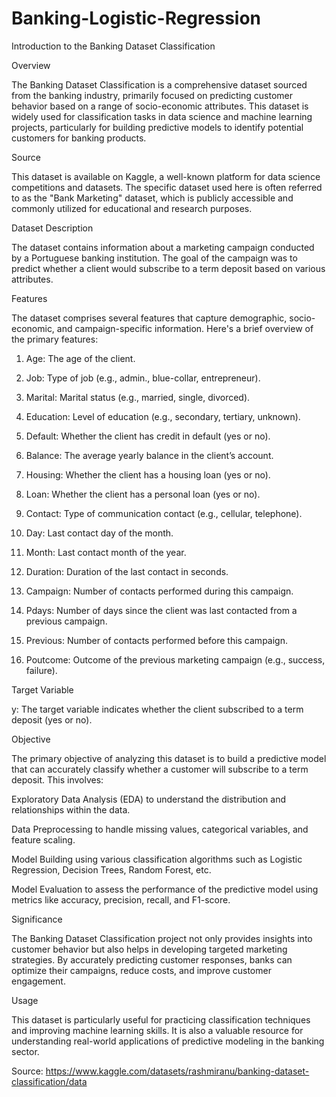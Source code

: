 # Banking-Logistic-Regression

Introduction to the Banking Dataset Classification

Overview

The Banking Dataset Classification is a comprehensive dataset sourced from the banking industry, primarily focused on predicting customer behavior based on a range of socio-economic attributes. This dataset is widely used for classification tasks in data science and machine learning projects, particularly for building predictive models to identify potential customers for banking products.

Source

This dataset is available on Kaggle, a well-known platform for data science competitions and datasets. The specific dataset used here is often referred to as the "Bank Marketing" dataset, which is publicly accessible and commonly utilized for educational and research purposes.

Dataset Description

The dataset contains information about a marketing campaign conducted by a Portuguese banking institution. The goal of the campaign was to predict whether a client would subscribe to a term deposit based on various attributes.

Features

The dataset comprises several features that capture demographic, socio-economic, and campaign-specific information. Here's a brief overview of the primary features:

1) Age: The age of the client.

2) Job: Type of job (e.g., admin., blue-collar, entrepreneur).

3) Marital: Marital status (e.g., married, single, divorced).

4) Education: Level of education (e.g., secondary, tertiary, unknown).

5) Default: Whether the client has credit in default (yes or no).

6) Balance: The average yearly balance in the client’s account.

7) Housing: Whether the client has a housing loan (yes or no).

8) Loan: Whether the client has a personal loan (yes or no).

9) Contact: Type of communication contact (e.g., cellular, telephone).

10) Day: Last contact day of the month.

11) Month: Last contact month of the year.

12) Duration: Duration of the last contact in seconds.

13) Campaign: Number of contacts performed during this campaign.

14) Pdays: Number of days since the client was last contacted from a previous campaign.

15) Previous: Number of contacts performed before this campaign.

16) Poutcome: Outcome of the previous marketing campaign (e.g., success, failure).

Target Variable

y: The target variable indicates whether the client subscribed to a term deposit (yes or no).

Objective

The primary objective of analyzing this dataset is to build a predictive model that can accurately classify whether a customer will subscribe to a term deposit. This involves:

Exploratory Data Analysis (EDA) to understand the distribution and relationships within the data.

Data Preprocessing to handle missing values, categorical variables, and feature scaling.

Model Building using various classification algorithms such as Logistic Regression, Decision Trees, Random Forest, etc.

Model Evaluation to assess the performance of the predictive model using metrics like accuracy, precision, recall, and F1-score.

Significance

The Banking Dataset Classification project not only provides insights into customer behavior but also helps in developing targeted marketing strategies. By accurately predicting customer responses, banks can optimize their campaigns, reduce costs, and improve customer engagement.

Usage

This dataset is particularly useful for practicing classification techniques and improving machine learning skills. It is also a valuable resource for understanding real-world applications of predictive modeling in the banking sector.

Source: https://www.kaggle.com/datasets/rashmiranu/banking-dataset-classification/data
